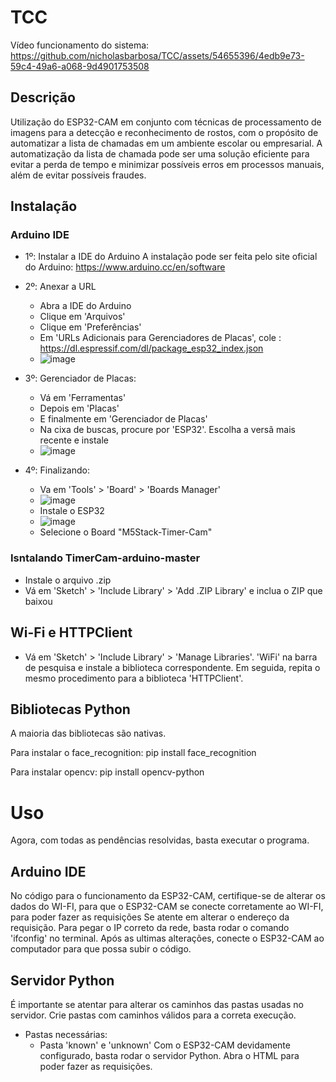 # TCC
Vídeo funcionamento do sistema:
https://github.com/nicholasbarbosa/TCC/assets/54655396/4edb9e73-59c4-49a6-a068-9d4901753508


## Descrição
Utilização do ESP32-CAM em conjunto com técnicas de processamento de imagens para a detecção e reconhecimento de rostos, com o propósito de automatizar a lista de chamadas em um ambiente escolar ou empresarial. A automatização da lista de chamada pode ser uma solução eficiente para evitar a perda de tempo e minimizar possíveis erros em processos manuais, além de evitar possíveis fraudes.


## Instalação
### Arduino IDE
- 1º: Instalar a IDE do Arduino
A instalação pode ser feita pelo site oficial do Arduino: https://www.arduino.cc/en/software

- 2º: Anexar a URL
  - Abra a IDE do Arduino
  - Clique em 'Arquivos'
  - Clique em 'Preferências'
  - Em 'URLs Adicionais para Gerenciadores de Placas', cole : https://dl.espressif.com/dl/package_esp32_index.json
  - ![image](https://user-images.githubusercontent.com/54655396/207967703-0e3e56b8-8aad-46eb-8c2a-a7c9f942dd59.png)

- 3º: Gerenciador de Placas:
  - Vá em 'Ferramentas'
  - Depois em 'Placas'
  - E finalmente em 'Gerenciador de Placas'
  - Na cixa de buscas, procure por 'ESP32'. Escolha a versã mais recente e instale
  - ![image](https://github.com/nicholasbarbosa/TCC/assets/54655396/626464d0-19e0-4e59-bc50-b3429708be9a)

- 4º: Finalizando:
  - Va em 'Tools' > 'Board' > 'Boards Manager'
  - ![image](https://github.com/nicholasbarbosa/TCC/assets/54655396/d87d75f9-6e3a-44ec-9497-6034c9114630)
  - Instale o ESP32
  - ![image](https://github.com/nicholasbarbosa/TCC/assets/54655396/e16cc7b2-aacd-4704-b5ca-b6258bc3d2b4)
  - Selecione o Board "M5Stack-Timer-Cam"

### Isntalando TimerCam-arduino-master
- Instale o arquivo .zip
- Vá em 'Sketch' > 'Include Library' > 'Add .ZIP Library' e inclua o ZIP que baixou
   
## Wi-Fi e HTTPClient
- Vá em 'Sketch' > 'Include Library' > 'Manage Libraries'.  'WiFi' na barra de pesquisa e instale a biblioteca correspondente. Em seguida, repita o mesmo procedimento para a biblioteca 'HTTPClient'.

## Bibliotecas Python
A maioria das bibliotecas são nativas. 

Para instalar o face_recognition: pip install face_recognition

Para instalar opencv: pip install opencv-python


# Uso
Agora, com todas as pendências resolvidas, basta executar o programa.

## Arduino IDE
No código para o funcionamento da ESP32-CAM, certifique-se de alterar os dados do WI-FI, para que o ESP32-CAM se conecte corretamente ao WI-FI, para poder fazer as requisições
Se atente em alterar o endereço da requisição. Para pegar o IP correto da rede, basta rodar o comando 'ifconfig' no terminal.
Após as ultimas alterações, conecte o ESP32-CAM ao computador para que possa subir o código.

## Servidor Python
É importante se atentar para alterar os caminhos das pastas usadas no servidor. Crie pastas com caminhos válidos para a correta execução.
- Pastas necessárias:
  - Pasta 'known' e 'unknown'
Com o ESP32-CAM devidamente configurado, basta rodar o servidor Python. Abra o HTML para poder fazer as requisições.


